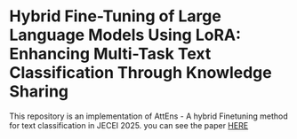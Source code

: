 # Hybrid Fine-Tuning of Large Language Models Using LoRA: Enhancing Multi-Task Text Classification Through Knowledge Sharing

This repository is an implementation of AttEns - A hybrid Finetuning method for text classification in JECEI 2025.
you can see the paper [HERE]([مقاله](https://jecei.sru.ac.ir/article_2303_af3def78c9c37bf642b72562f6210c53.pdf))  
